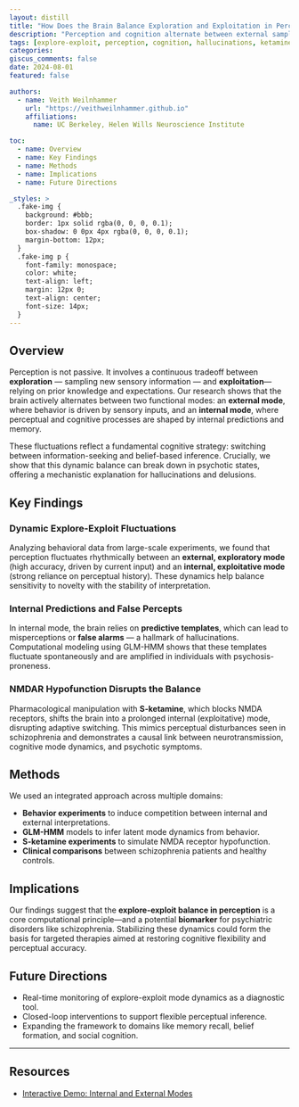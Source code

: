 ```yaml
---
layout: distill
title: "How Does the Brain Balance Exploration and Exploitation in Perception?"
description: "Perception and cognition alternate between external sampling and internal prediction."
tags: [explore-exploit, perception, cognition, hallucinations, ketamine, GLM-HMM]
categories:
giscus_comments: false
date: 2024-08-01
featured: false

authors:
  - name: Veith Weilnhammer
    url: "https://veithweilnhammer.github.io"
    affiliations:
      name: UC Berkeley, Helen Wills Neuroscience Institute

toc:
  - name: Overview
  - name: Key Findings
  - name: Methods
  - name: Implications
  - name: Future Directions

_styles: >
  .fake-img {
    background: #bbb;
    border: 1px solid rgba(0, 0, 0, 0.1);
    box-shadow: 0 0px 4px rgba(0, 0, 0, 0.1);
    margin-bottom: 12px;
  }
  .fake-img p {
    font-family: monospace;
    color: white;
    text-align: left;
    margin: 12px 0;
    text-align: center;
    font-size: 14px;
  }
---
```


## Overview

Perception is not passive. It involves a continuous tradeoff between **exploration** — sampling new sensory information — and **exploitation**—relying on prior knowledge and expectations. Our research shows that the brain actively alternates between two functional modes: an **external mode**, where behavior is driven by sensory inputs, and an **internal mode**, where perceptual and cognitive processes are shaped by internal predictions and memory.

These fluctuations reflect a fundamental cognitive strategy: switching between information-seeking and belief-based inference. Crucially, we show that this dynamic balance can break down in psychotic states, offering a mechanistic explanation for hallucinations and delusions.

## Key Findings

### Dynamic Explore-Exploit Fluctuations

Analyzing behavioral data from large-scale experiments, we found that perception fluctuates rhythmically between an **external, exploratory mode** (high accuracy, driven by current input) and an **internal, exploitative mode** (strong reliance on perceptual history). These dynamics help balance sensitivity to novelty with the stability of interpretation.

### Internal Predictions and False Percepts

In internal mode, the brain relies on **predictive templates**, which can lead to misperceptions or **false alarms** — a hallmark of hallucinations. Computational modeling using GLM-HMM shows that these templates fluctuate spontaneously and are amplified in individuals with psychosis-proneness.

### NMDAR Hypofunction Disrupts the Balance

Pharmacological manipulation with **S-ketamine**, which blocks NMDA receptors, shifts the brain into a prolonged internal (exploitative) mode, disrupting adaptive switching. This mimics perceptual disturbances seen in schizophrenia and demonstrates a causal link between neurotransmission, cognitive mode dynamics, and psychotic symptoms.

## Methods

We used an integrated approach across multiple domains:

- **Behavior experiments** to induce competition between internal and external interpretations.
- **GLM-HMM** models to infer latent mode dynamics from behavior.
- **S-ketamine experiments** to simulate NMDA receptor hypofunction.
- **Clinical comparisons** between schizophrenia patients and healthy controls.

## Implications

Our findings suggest that the **explore-exploit balance in perception** is a core computational principle—and a potential **biomarker** for psychiatric disorders like schizophrenia. Stabilizing these dynamics could form the basis for targeted therapies aimed at restoring cognitive flexibility and perceptual accuracy.

## Future Directions

- Real-time monitoring of explore-exploit mode dynamics as a diagnostic tool.
- Closed-loop interventions to support flexible perceptual inference.
- Expanding the framework to domains like memory recall, belief formation, and social cognition.

---

## Resources

- [Interactive Demo: Internal and External Modes](https://veithweilnhammer.github.io/assets/reveal/modes_Basel_2.html)